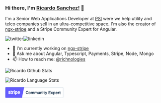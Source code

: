 ### Hi there, I'm [Ricardo Sanchez!](https://ricardosanchez.dev) 👋

I'm a Senior Web Applications Developer at [PSI](https://www.psi-mobile.com/) were we help utility and telco companies sell in an ultra-competitive space. I'm also the creator of [ngx-stripe](https://github.com/ngx-stripe) and a Stripe Community Expert for Angular. 

<p>
<a href="https://twitter.com/richnologies">
   <img align="left" alt="twitter" src="https://img.shields.io/badge/Twitter-1DA1F2?style=for-the-badge&logo=twitter&logoColor=white" />
</a>&nbsp;&nbsp;

<a href="https://www.linkedin.com/in/ricsanchez87/">
   <img align="left" alt="linkedin" src="https://img.shields.io/badge/LinkedIn-0077B5?style=for-the-badge&logo=linkedin&logoColor=white" />
</a>
<p/>

- 🔭 I’m currently working on [ngx-stripe](https://github.com/ngx-stripe)
- 💬 Ask me about Angular, Typescript, Payments, Stripe, Node, Mongo
- 📫 How to reach me: [@richnologies](https://twitter.com/richnologies)

![Ricardo Github Stats](https://github-readme-stats.anuraghazra1.vercel.app/api?username=richnologies&show_icons=true&include_all_commits=true&theme=radical)

![Ricardo Language Stats](https://github-readme-stats.anuraghazra1.vercel.app/api/top-langs/?username=richnologies&layout=compact&theme=radical)

<img height="35" src="./stripe_partner_badge_community_blurple.png"/>
